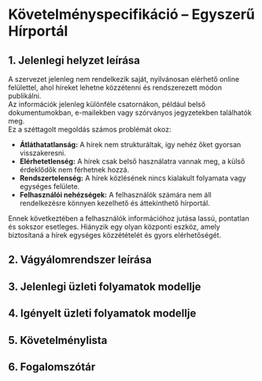 # Követelményspecifikáció – Egyszerű Hírportál

## 1. Jelenlegi helyzet leírása

A szervezet jelenleg nem rendelkezik saját, nyilvánosan elérhető online felülettel, ahol híreket lehetne közzétenni és rendszerezett módon publikálni.  
Az információk jelenleg különféle csatornákon, például belső dokumentumokban, e-mailekben vagy szórványos jegyzetekben találhatók meg.  
Ez a széttagolt megoldás számos problémát okoz:

- **Átláthatatlanság:** A hírek nem strukturáltak, így nehéz őket gyorsan visszakeresni.  
- **Elérhetetlenség:** A hírek csak belső használatra vannak meg, a külső érdeklődők nem férhetnek hozzá.  
- **Rendszertelenség:** A hírek közlésének nincs kialakult folyamata vagy egységes felülete.  
- **Felhasználói nehézségek:** A felhasználók számára nem áll rendelkezésre könnyen kezelhető és áttekinthető hírportál.  

Ennek következtében a felhasználók információhoz jutása lassú, pontatlan és sokszor esetleges. Hiányzik egy olyan központi eszköz, amely biztosítaná a hírek egységes közzétételét és gyors elérhetőségét.

## 2. Vágyálomrendszer leírása



## 3. Jelenlegi üzleti folyamatok modellje



## 4. Igényelt üzleti folyamatok modellje



## 5. Követelménylista



## 6. Fogalomszótár

